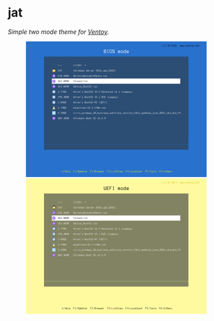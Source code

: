 # jat
*Simple two mode theme for [Ventoy](https://www.ventoy.net/).*

<p align="center">
<img src="img/jat01.png" alt="jat bios" width="420" />
<img src="img/jat02.png" alt="jat uefi" width="420" />
</p>
